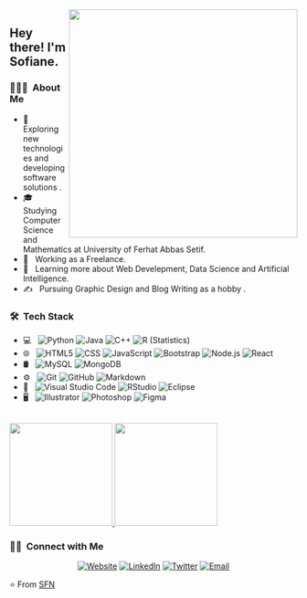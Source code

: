<img align="right" width="400" height="400" src="https://github.com/sofiane-ch19/sofiane-ch19/blob/main/Sfn.jpg">

<h2> Hey there! I'm Sofiane.</h2>

<h3> 👨🏻‍💻 &nbsp;About Me </h3>

- 🤔 &nbsp; Exploring new technologies and developing software solutions .
- 🎓 &nbsp; Studying Computer Science and Mathematics at University of Ferhat Abbas Setif.
- 💼 &nbsp; Working as a Freelance.
- 🌱 &nbsp; Learning more about Web Develepment, Data Science and Artificial Intelligence.
- ✍️ &nbsp; Pursuing Graphic Design and Blog Writing as a hobby .

<h3> 🛠 &nbsp;Tech Stack</h3>

- 💻 &nbsp;
  ![Python](https://img.shields.io/badge/-Python-333333?style=flat&logo=python)
  ![Java](https://img.shields.io/badge/-Java-333333?style=flat&logo=Java&logoColor=007396)
  ![C++](https://img.shields.io/badge/-C++-333333?style=flat&logo=C%2B%2B&logoColor=00599C)
  ![R (Statistics)](https://img.shields.io/badge/-R-333333?style=flat&logo=R&logoColor=276DC3)
- 🌐 &nbsp;
  ![HTML5](https://img.shields.io/badge/-HTML5-333333?style=flat&logo=HTML5)
  ![CSS](https://img.shields.io/badge/-CSS-333333?style=flat&logo=CSS3&logoColor=1572B6)
  ![JavaScript](https://img.shields.io/badge/-JavaScript-333333?style=flat&logo=javascript)
  ![Bootstrap](https://img.shields.io/badge/-Bootstrap-333333?style=flat&logo=bootstrap&logoColor=563D7C)
  ![Node.js](https://img.shields.io/badge/-Node.js-333333?style=flat&logo=node.js)
  ![React](https://img.shields.io/badge/-React-333333?style=flat&logo=react)
- 🛢 &nbsp;
  ![MySQL](https://img.shields.io/badge/-MySQL-333333?style=flat&logo=mysql)
  ![MongoDB](https://img.shields.io/badge/-MongoDB-333333?style=flat&logo=mongodb)
- ⚙️ &nbsp;
  ![Git](https://img.shields.io/badge/-Git-333333?style=flat&logo=git)
  ![GitHub](https://img.shields.io/badge/-GitHub-333333?style=flat&logo=github)
  ![Markdown](https://img.shields.io/badge/-Markdown-333333?style=flat&logo=markdown)
- 🔧 &nbsp;
  ![Visual Studio Code](https://img.shields.io/badge/-Visual%20Studio%20Code-333333?style=flat&logo=visual-studio-code&logoColor=007ACC)
  ![RStudio](https://img.shields.io/badge/-RStudio-333333?style=flat&logo=rstudio)
  ![Eclipse](https://img.shields.io/badge/-Eclipse-333333?style=flat&logo=eclipse-ide&logoColor=2C2255)
- 🖥 &nbsp;
  ![Illustrator](https://img.shields.io/badge/-Illustrator-333333?style=flat&logo=adobe-illustrator)
  ![Photoshop](https://img.shields.io/badge/-Photoshop-333333?style=flat&logo=adobe-photoshop)
  ![Figma](https://img.shields.io/badge/-Figma-333333?style=flat&logo=figma)

<br/>

<a href="https://github.com/AVS1508">
  <img height="180em" src="https://github-readme-stats.vercel.app/api?username=sofiane-ch19&theme=buefy&show_icons=true" />
  <img height="180em" src="https://github-readme-stats.vercel.app/api/top-langs/?username=sofiane-ch19&theme=buefy&layout=compact" />
</a>

<br/>

<h3> 🤝🏻 &nbsp;Connect with Me </h3>

<p align="center">
<a href="https://www.sofiane.com/"><img alt="Website" src="https://img.shields.io/badge/Website-www.sofiane.com-blue?style=flat-square&logo=brave"></a>
<a href="https://www.linkedin.com/in/sofiane-chelghoum-52b958211/"><img alt="LinkedIn" src="https://img.shields.io/badge/LinkedIn-sofiane%20chelghoum-blue?style=flat-square&logo=linkedin"></a>
<a href="https://twitter.com/Sofiane_Chl"><img alt="Twitter" src="https://img.shields.io/badge/Twitter-sofiane_chelghoum-blue?style=flat-square&logo=twitter"></a>
<a href="mailto:chelghoum.sofiane19@gmail.com"><img alt="Email" src="https://img.shields.io/badge/Email-chelghoum.sofiane19@gmail.com-blue?style=flat-square&logo=gmail"></a>
</p>

⭐️ From [SFN](https://github.com/sofiane-ch19/)
